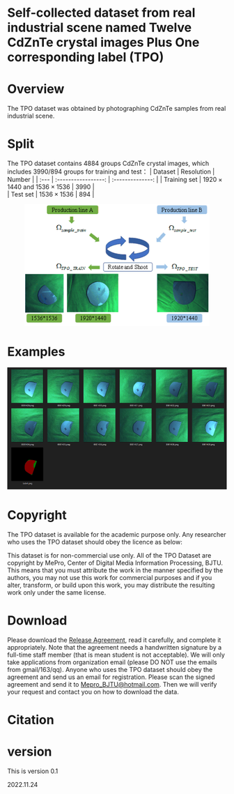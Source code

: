 # Self-collected dataset from real industrial scene named Twelve CdZnTe crystal images Plus One corresponding label (TPO)


# Overview

The TPO dataset was obtained by photographing CdZnTe samples from real industrial scene.

# Split

The TPO dataset contains 4884 groups CdZnTe crystal images, which includes 3990/894 groups for training and test：
|     Dataset       |        Resolution                         |        Number     | 
| :---              | :-----------------:                       | :--------------:  | 
| Training set      | $1920 \times 1440$ and $1536 \times 1536$ | 3990              |            
| Test set          | $1536 \times 1536$                        | 894               |           


<p align="center">
<a href="https://app.wandb.ai/xintao/basicsr" target="_blank">
   <img src="./Assets/TPO.png" height="280">
</a></p>

# Examples

<p align="center">
   <img src="./Assets/Examples.png" height="280">
</p>

# Copyright

The TPO dataset is available for the academic purpose only. Any researcher who uses the TPO dataset should obey the licence as below:

This dataset is for non-commercial use only. All of the TPO Dataset are copyright by MePro, Center of Digital Media Information Processing, BJTU. This means that you must attribute the work in the manner specified by the authors, you may not use this work for commercial purposes and if you alter, transform, or build upon this work, you may distribute the resulting work only under the same license.


# Download
Please download the [Release Agreement](./Assets/releaseagreement.pdf), read it carefully, and complete it appropriately. Note that the agreement needs a handwritten signature by a full-time staff member (that is mean student is not acceptable). We will only take applications from organization email (please DO NOT use the emails from gmail/163/qq). Anyone who uses the TPO dataset should obey the agreement and send us an email for registration. Please scan the signed agreement and send it to Mepro_BJTU@hotmail.com. Then we will verify your request and contact you on how to download the data.

# Citation

# version

  This is version 0.1

  2022.11.24
